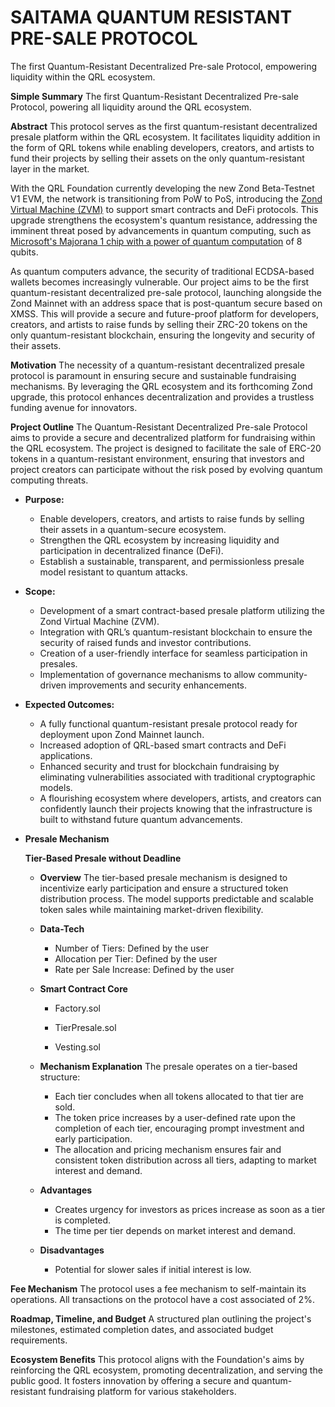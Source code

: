 # SAITAMA QUANTUM RESISTANT PRE-SALE PROTOCOL
The first Quantum-Resistant Decentralized Pre-sale Protocol, empowering liquidity within the QRL ecosystem.

**Simple Summary**
The first Quantum-Resistant Decentralized Pre-sale Protocol, powering all liquidity around the QRL ecosystem.

**Abstract**
This protocol serves as the first quantum-resistant decentralized presale platform within the QRL ecosystem. It facilitates liquidity addition in the form of QRL tokens while enabling developers, creators, and artists to fund their projects by selling their assets on the only quantum-resistant layer in the market.

With the QRL Foundation currently developing the new Zond Beta-Testnet V1 EVM, the network is transitioning from PoW to PoS, introducing the [Zond Virtual Machine (ZVM)](https://test-zond.theqrl.org/) to support smart contracts and DeFi protocols. This upgrade strengthens the ecosystem's quantum resistance, addressing the imminent threat posed by advancements in quantum computing, such as [Microsoft's Majorana 1 chip with a power of quantum computation](https://news.microsoft.com/source/features/innovation/microsofts-majorana-1-chip-carves-new-path-for-quantum-computing/) of 8 qubits.

As quantum computers advance, the security of traditional ECDSA-based wallets becomes increasingly vulnerable. Our project aims to be the first quantum-resistant decentralized pre-sale protocol, launching alongside the Zond Mainnet with an address space that is post-quantum secure based on XMSS. This will provide a secure and future-proof platform for developers, creators, and artists to raise funds by selling their ZRC-20 tokens on the only quantum-resistant blockchain, ensuring the longevity and security of their assets.

**Motivation**
The necessity of a quantum-resistant decentralized presale protocol is paramount in ensuring secure and sustainable fundraising mechanisms. By leveraging the QRL ecosystem and its forthcoming Zond upgrade, this protocol enhances decentralization and provides a trustless funding avenue for innovators.

**Project Outline**
The Quantum-Resistant Decentralized Pre-sale Protocol aims to provide a secure and decentralized platform for fundraising within the QRL ecosystem. The project is designed to facilitate the sale of ERC-20 tokens in a quantum-resistant environment, ensuring that investors and project creators can participate without the risk posed by evolving quantum computing threats.

- **Purpose:**
  - Enable developers, creators, and artists to raise funds by selling their assets in a quantum-secure ecosystem.
  - Strengthen the QRL ecosystem by increasing liquidity and participation in decentralized finance (DeFi).
  - Establish a sustainable, transparent, and permissionless presale model resistant to quantum attacks.

- **Scope:**
  - Development of a smart contract-based presale platform utilizing the Zond Virtual Machine (ZVM).
  - Integration with QRL’s quantum-resistant blockchain to ensure the security of raised funds and investor contributions.
  - Creation of a user-friendly interface for seamless participation in presales.
  - Implementation of governance mechanisms to allow community-driven improvements and security enhancements.

- **Expected Outcomes:**
  - A fully functional quantum-resistant presale protocol ready for deployment upon Zond Mainnet launch.
  - Increased adoption of QRL-based smart contracts and DeFi applications.
  - Enhanced security and trust for blockchain fundraising by eliminating vulnerabilities associated with traditional cryptographic models.
  - A flourishing ecosystem where developers, artists, and creators can confidently launch their projects knowing that the infrastructure is built to withstand future quantum advancements.

- **Presale Mechanism**

  **Tier-Based Presale without Deadline**

  - **Overview**
    The tier-based presale mechanism is designed to incentivize early participation and ensure a structured token distribution process. The model supports
    predictable and scalable token sales while maintaining market-driven flexibility.

  - **Data-Tech**
    - Number of Tiers: Defined by the user
    - Allocation per Tier: Defined by the user
    - Rate per Sale Increase: Defined by the user
   
  - **Smart Contract Core**
  
    - Factory.sol
  
    - TierPresale.sol
  
    - Vesting.sol
  
  
  - **Mechanism Explanation**
    The presale operates on a tier-based structure:
    - Each tier concludes when all tokens allocated to that tier are sold.
    - The token price increases by a user-defined rate upon the completion of each tier, encouraging prompt investment and early participation.
    - The allocation and pricing mechanism ensures fair and consistent token distribution across all tiers, adapting to market interest and demand.

  - **Advantages**
    - Creates urgency for investors as prices increase as soon as a tier is completed.
    - The time per tier depends on market interest and demand.

  - **Disadvantages**
    - Potential for slower sales if initial interest is low.

**Fee Mechanism**
The protocol uses a fee mechanism to self-maintain its operations. All transactions on the protocol have a cost associated of 2%.


**Roadmap, Timeline, and Budget**
A structured plan outlining the project's milestones, estimated completion dates, and associated budget requirements.

**Ecosystem Benefits**
This protocol aligns with the Foundation's aims by reinforcing the QRL ecosystem, promoting decentralization, and serving the public good. It fosters innovation by offering a secure and quantum-resistant fundraising platform for various stakeholders.



